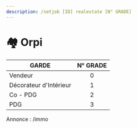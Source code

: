 ```yaml
---
description: /setjob [ID] realestate [N° GRADE]
---
```


# 🏘️ Orpi

| GARDE                  | N° GRADE |
| ---------------------- | :------: |
| Vendeur                |     0    |
| Décorateur d'Intérieur |     1    |
| Co - PDG               |     2    |
| PDG                    |     3    |

Annonce : /immo
